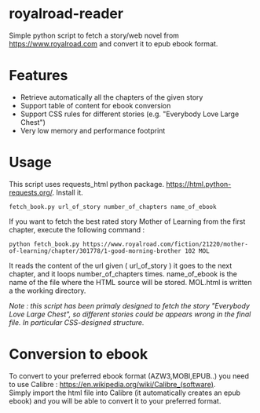 # royalroad-reader
Simple python script to fetch a story/web novel from https://www.royalroad.com and convert it to epub ebook format.

# Features

* Retrieve automatically all the chapters of the given story
* Support table of content for ebook conversion
* Support CSS rules for different stories (e.g. "Everybody Love Large Chest")
* Very low memory and performance footprint


# Usage

This script uses requests_html python package. https://html.python-requests.org/. Install it. 

    fetch_book.py url_of_story number_of_chapters name_of_ebook

If you want to fetch the best rated story Mother of Learning from the first chapter, execute the following command :

    python fetch_book.py https://www.royalroad.com/fiction/21220/mother-of-learning/chapter/301778/1-good-morning-brother 102 MOL
  
It reads the content of the url given ( url_of_story ) it goes to the next chapter, and it loops number_of_chapters times. name_of_ebook is the name of the file where the HTML source will be stored. MOL.html is written a the working directory.

*Note : this script has been primaly designed to fetch the story "Everybody Love Large Chest", so different stories could be appears wrong in the final file. In particular CSS-designed structure.*

# Conversion to ebook

To convert to your preferred ebook format (AZW3,MOBI,EPUB..) you need to use Calibre : https://en.wikipedia.org/wiki/Calibre_(software).  
Simply import the html file into Calibre (it automatically creates an epub ebook) and you will be able to convert it to your preferred format. 
